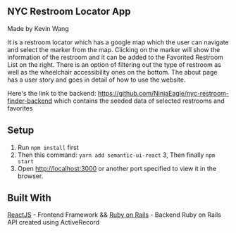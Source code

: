 ## NYC Restroom Locator App
Made by Kevin Wang

It is a restroom locator which has a google map which the user can navigate and select the marker from the map. Clicking on the marker will show the information of the restroom and it can be added to the Favorited Restroom List on the right. There is an option of filtering out the type of restroom as well as the wheelchair accessibility ones on the bottom. The about page has a user story and goes in detail of how to use the website.

Here's the link to the backend: https://github.com/NinjaEagle/nyc-restroom-finder-backend
which contains the seeded data of selected restrooms and favorites


## Setup

1. Run `npm install` first
2. Then this command: `yarn add semantic-ui-react`
3, Then finally `npm start`
4. Open [http://localhost:3000](http://localhost:3000) or another port specified to view it in the browser.

## Built With
[ReactJS](https://github.com/facebook/react) - Frontend Framework
&&
[Ruby on Rails](https://github.com/rails/rails) - Backend Ruby on Rails API created using ActiveRecord